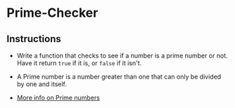 # Prime-Checker

## Instructions

* Write a function that checks to see if a number is a prime number or not. Have it return `true` if it is, or `false` if it isn't.

* A Prime number is a number greater than one that can only be divided by one and itself.

* [More info on Prime numbers](https://www.mathsisfun.com/prime_numbers.html)
